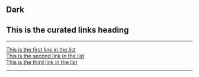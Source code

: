 ## Dark
<div class="component assembly assembly-type-curated_links_rhdp2 rhd-c-curated-links pf-c-content dark">
  <div class="pf-l-grid pf-m-gutter">
    <div class="pf-l-grid__item">
      <h2 class="pf-c-title">This is the curated links heading</h2>
      <hr class="rhd-c-divider">
      <div class="pf-l-flex pf-m-column">
        <div class="pf-l-flex__item">
          <i class="fal fa-arrow-circle-right"></i> <a href="#" >This is the first link in the list</a>
        </div>
        <div class="pf-l-flex__item">
          <i class="fal fa-arrow-circle-right"></i> <a href="#" >This is the second link in the list</a>
        </div>
        <div class="pf-l-flex__item">
          <i class="fal fa-arrow-circle-right"></i> <a href="#" >This is the third link in the list</a>
        </div>
      </div>
      <hr class="rhd-c-divider">
    </div>
  </div>
</div>
